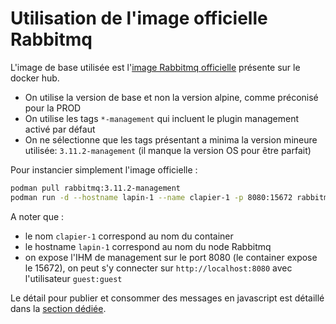 # Utilisation de l'image officielle Rabbitmq

L'image de base utilisée est l'[image Rabbitmq officielle](https://hub.docker.com/_/rabbitmq) présente sur le docker hub.

* On utilise la version de base et non la version alpine, comme préconisé pour la PROD
* On utilise les tags `*-management` qui incluent le plugin management activé par défaut
* On ne sélectionne que les tags présentant a minima la version mineure utilisée: `3.11.2-management` (il manque la version OS pour être parfait)

Pour instancier simplement l'image officielle :

```bash
podman pull rabbitmq:3.11.2-management
podman run -d --hostname lapin-1 --name clapier-1 -p 8080:15672 rabbitmq:3.11.2-management
```

A noter que :

* le nom `clapier-1` correspond au nom du container
* le hostname `lapin-1` correspond au nom du node Rabbitmq
* on expose l'IHM de management sur le port 8080 (le container expose le 15672), on peut s'y connecter sur `http://localhost:8080` avec l'utilisateur `guest:guest`

Le détail pour publier et consommer des messages en javascript est détaillé dans la [section dédiée](docs/javascript-connector.md). 